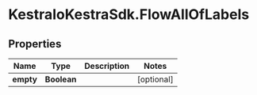 # KestraIoKestraSdk.FlowAllOfLabels

## Properties

Name | Type | Description | Notes
------------ | ------------- | ------------- | -------------
**empty** | **Boolean** |  | [optional] 


